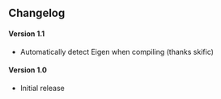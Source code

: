 ## Changelog

#### Version 1.1
- Automatically detect Eigen when compiling (thanks skific)

#### Version 1.0
- Initial release
